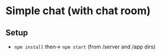 # Simple chat (with chat room)


## Setup

- `npm install` then-> `npm start` (from /server and /app dirs)
